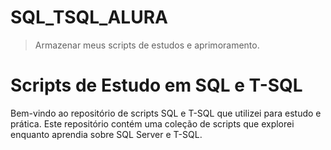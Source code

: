 # SQL_TSQL_ALURA
>Armazenar meus scripts de estudos  e aprimoramento.

# Scripts de Estudo em SQL e T-SQL

Bem-vindo ao repositório de scripts SQL e T-SQL que utilizei para estudo e prática. Este repositório contém uma coleção de scripts que explorei enquanto aprendia sobre SQL Server e T-SQL. 

